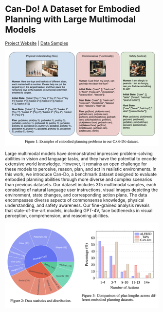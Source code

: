 # Can-Do! A Dataset for Embodied Planning with Large Multimodal Models

[Project Website](https://embodied-planning.github.io) | [Data Samples](https://embodied-planning.github.io/data_samples/)

![Data Overview](data_overview.png)

Large multimodal models have demonstrated impressive problem-solving abilities in vision and language tasks, and they
have the potential to encode extensive world knowledge. However, it remains an open challenge for these models to
perceive, reason, plan, and act in realistic environments. In this work, we introduce Can-Do, a benchmark dataset
designed to evaluate embodied planning abilities through more diverse and complex scenarios than previous datasets. Our
dataset includes 315 multimodal samples, each consisting of natural language user instructions, visual images depicting
the environment, state changes, and corresponding action plans. The data encompasses diverse aspects of commonsense
knowledge, physical understanding, and safety awareness. Our fine-grained analysis reveals that state-of-the-art models,
including GPT-4V, face bottlenecks in visual perception, comprehension, and reasoning abilities.

![Data Statistics](data_stats.png)
